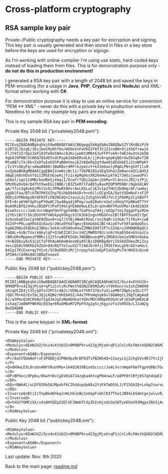 # Cross-platform cryptography

## RSA sample key pair

Private-/Public cryptography needs a key pair for encryption and signing. This key pair is usually generated and then stored in files or a key store before the keys are used for encryption or signign.

As I'm working with online-compiler I'm using use static, hard-coded keys instead of loading them from files. This is for demonstration purpose only - **do not do this in production environment!**

I generated a RSA key pair with a length of 2048 bit and saved the keys in PEM-encoding (for a usage in **Java**, **PHP**, **CryptoJs** and **NodeJs**) and XML-format when working with **C#**.

For demonstration purpose it is okay to use an online service for conversion "PEM <-> XML" - never do this with a private key in production environment. Needless to write: my example key pairs are exchangeble.

This is my sample RSA key pair in **PEM encoding**:

Private Key 2048 bit ("privatekey2048.pem"):

```plaintext
-----BEGIN PRIVATE KEY-----
MIIEvgIBADANBgkqhkiG9w0BAQEFAASCBKgwggSkAgEAAoIBAQDwSZYlRn86zPi9
e1RTZL7QzgE/36zjbeCMyOhf6o/WIKeVxFwVbG2FAY3YJZIxnBH+9j1XS6f+ewjG
FlJY4f2IrOpS1kPiO3fmOo5N4nc8JKvjwmKtUM0t63uFFPfs69+7mKJ4w3tk2mSN
4gb8J9P9BCXtH6Q78SdOYvdCMspA1X8eERsdLb/jjHs8+gepKqQ6+XwZbSq0vf2B
MtaAB7zTX/Dk+ZxDfwIobShPaB0mYmojE2YAQeRq1gYdwwO1dEGk6E5J2toWPpKY
/IcSYsGKyFqrsmbw0880r1BwRDer4RFrkzp4zvY+kX3eDanlyMqDLPN+ghXT1lv8
snZpbaBDAgMBAAECggEBAIVxmHzjBc11/73bPB2EGaSEg5UhdzZm0wncmZCLB453
XBqEjk8nhDsVfdzIIMSEVEowHijYz1c4pMq9osXR26eHwCp47AI73H5zjowadPVl
uEAot/xgn1IdMN/boURmSj44qiI/DcwYrTdOi2qGA+jD4PwrUl4nsxiJRZ/x7PjL
hMzRbvDxQ4/Q4ThYXwoEGiIBBK/iB3Z5eR7lFa8E5yAaxM2QP9PENBr/OqkGXLWV
qA/YTxs3gAvkUjMhlScOi7PMwRX9HsrAeLKbLuC1KJv1p2THUtZbOHqrAF/uwHaj
ygUblFaa/BTckTN7PKSVIhp7OihbD04bSRrh+nOilcECgYEA/8atV5DmNxFrxF1P
ODDjdJPNb9pzNrDF03TiFBZWS4Q+2JazyLGjZzhg5Vv9RJ7VcIjPAbMy2Cy5BUff
EFE+8ryKVWfdpPxpPYOwHCJSw4Bqqdj0Pmp/xw928ebrnUoCzdkUqYYpRWx0T7YV
RoA9RiBfQiVHhuJBSDPYJPoP34kCgYEA8H9wLE5L8raUn4NYYRuUVMa+1k4Q1N3X
Bixm5cccc/Ja4LVvrnWqmFOmfFgpVd8BcTGaPSsqfA4j/oEQp7tmjZqggVFqiM2m
J2YEv18cY/5kiDUVYR7VWSkpqVOkgiX3lK3UkIngnVMGGFnoIBlfBFF9uo02rZpC
5o5zebaDImsCgYAE9d5wv0+nq7/STBj4NwKCRUeLrsnjOqRriG3GA/TifAsX+jw8
XS2VF+PRLuqHhSkQiKazGr2Wsa9Y6d7qmxjEbmGkbGJBC+AioEYvFX9TaU8oQhvi
hgA6ZRNid58EKuZJBbe/3ek4/nR3A0oAVwZZMNGIH972P7cSZmb/uJXMOQKBgQCs
FaQAL+4sN/TUxrkAkylqF+QJmEZ26l2nrzHZjMWROYNJcsn8/XkaEhD4vGSnazCu
/B0vU6nMppmezF9Mhc112YSrw8QFK5GOc3NGNBoueqMYy1MG8Xcbm1aSMKVv8xba
rh+BZQbxy6x61CpCfaT9hAoA6HaNdeoU6y05lBz1DQKBgAbYiIk56QZHeoZKiZxy
4eicQS0sVKKRb24ZUd+04cNSTfeIuuXZrYJ48Jbr0fzjIM3EfHvLgh9rAZ+aHe/L
84Ig17KiExe+qyYHjut/SC0wODDtzM/jtrpqyYa5JoEpPIaUSgPuTH/WhO3cDsx6
3PIW4/CddNs8mCSBOqTnoaxh
-----END PRIVATE KEY-----
```


Public Key 2048 bit ("publickey2048.pem"):

```plaintext
-----BEGIN PUBLIC KEY-----
MIIBIjANBgkqhkiG9w0BAQEFAAOCAQ8AMIIBCgKCAQEA8EmWJUZ/Osz4vXtUU2S+
0M4BP9+s423gjMjoX+qP1iCnlcRcFWxthQGN2CWSMZwR/vY9V0un/nsIxhZSWOH9
iKzqUtZD4jt35jqOTeJ3PCSr48JirVDNLet7hRT37Ovfu5iieMN7ZNpkjeIG/CfT
/QQl7R+kO/EnTmL3QjLKQNV/HhEbHS2/44x7PPoHqSqkOvl8GW0qtL39gTLWgAe8
01/w5PmcQ38CKG0oT2gdJmJqIxNmAEHkatYGHcMDtXRBpOhOSdraFj6SmPyHEmLB
ishaq7Jm8NPPNK9QcEQ3q+ERa5M6eM72PpF93g2p5cjKgyzzfoIV09Zb/LJ2aW2g
QwIDAQAB
-----END PUBLIC KEY-----
```

This is the same keypair in **XML-format**:

Private Key 2048 bit ("privatekey2048.xml"):

```plaintext
<RSAKeyValue>
<Modulus>8EmWJUZ/Osz4vXtUU2S+0M4BP9+s423gjMjoX+qP1iCnlcRcFWxthQGN2CWSMZwR/vY9V0un/nsIxhZSWOH9iKzqUtZD4jt35jqOTeJ3PCSr48JirVDNLet7hRT37Ovfu5iieMN7ZNpkjeIG/CfT/QQl7R+kO/EnTmL3QjLKQNV/HhEbHS2/44x7PPoHqSqkOvl8GW0qtL39gTLWgAe801/w5PmcQ38CKG0oT2gdJmJqIxNmAEHkatYGHcMDtXRBpOhOSdraFj6SmPyHEmLBishaq7Jm8NPPNK9QcEQ3q+ERa5M6eM72PpF93g2p5cjKgyzzfoIV09Zb/LJ2aW2gQw==</Modulus>
<Exponent>AQAB</Exponent>
<P>/8atV5DmNxFrxF1PODDjdJPNb9pzNrDF03TiFBZWS4Q+2JazyLGjZzhg5Vv9RJ7VcIjPAbMy2Cy5BUffEFE+8ryKVWfdpPxpPYOwHCJSw4Bqqdj0Pmp/xw928ebrnUoCzdkUqYYpRWx0T7YVRoA9RiBfQiVHhuJBSDPYJPoP34k=</P>
<Q>8H9wLE5L8raUn4NYYRuUVMa+1k4Q1N3XBixm5cccc/Ja4LVvrnWqmFOmfFgpVd8BcTGaPSsqfA4j/oEQp7tmjZqggVFqiM2mJ2YEv18cY/5kiDUVYR7VWSkpqVOkgiX3lK3UkIngnVMGGFnoIBlfBFF9uo02rZpC5o5zebaDIms=</Q>
<DP>BPXecL9Pp6u/0kwY+DcCgkVHi67J4zqka4htxgP04nwLF/o8PF0tlRfj0S7qh4UpEIimsxq9lrGvWOne6psYxG5hpGxiQQvgIqBGLxV/U2lPKEIb4oYAOmUTYnefBCrmSQW3v93pOP50dwNKAFcGWTDRiB/e9j+3EmZm/7iVzDk=</DP>
<DQ>rBWkAC/uLDf01Ma5AJMpahfkCZhGdupdp68x2YzFkTmDSXLJ/P15GhIQ+Lxkp2swrvwdL1OpzKaZnsxfTIXNddmEq8PEBSuRjnNzRjQaLnqjGMtTBvF3G5tWkjClb/MW2q4fgWUG8cusetQqQn2k/YQKAOh2jXXqFOstOZQc9Q0=</DQ>
<InverseQ>BtiIiTnpBkd6hkqJnHLh6JxBLSxUopFvbhlR37Thw1JN94i65dmtgnjwluvR/OMgzcR8e8uCH2sBn5od78vzgiDXsqITF76rJgeO639ILTA4MO3Mz+O2umrJhrkmgSk8hpRKA+5Mf9aE7dwOzHrc8hbj8J102zyYJIE6pOehrGE=</InverseQ>
<D>hXGYfOMFzXX/vds8HYQZpISDlSF3NmbTCdyZkIsHjndcGoSOTyeEOxV93MggxIRUSjAeKNjPVzikyr2ixdHbp4fAKnjsAjvcfnOOjBp09WW4QCi3/GCfUh0w39uhRGZKPjiqIj8NzBitN06LaoYD6MPg/CtSXiezGIlFn/Hs+MuEzNFu8PFDj9DhOFhfCgQaIgEEr+IHdnl5HuUVrwTnIBrEzZA/08Q0Gv86qQZctZWoD9hPGzeAC+RSMyGVJw6Ls8zBFf0eysB4spsu4LUom/WnZMdS1ls4eqsAX+7AdqPKBRuUVpr8FNyRM3s8pJUiGns6KFsPThtJGuH6c6KVwQ==</D>
</RSAKeyValue>
```

Public Key 2048 bit ("publickey2048.xml"):

```plaintext
<RSAKeyValue>
<Modulus>8EmWJUZ/Osz4vXtUU2S+0M4BP9+s423gjMjoX+qP1iCnlcRcFWxthQGN2CWSMZwR/vY9V0un/nsIxhZSWOH9iKzqUtZD4jt35jqOTeJ3PCSr48JirVDNLet7hRT37Ovfu5iieMN7ZNpkjeIG/CfT/QQl7R+kO/EnTmL3QjLKQNV/HhEbHS2/44x7PPoHqSqkOvl8GW0qtL39gTLWgAe801/w5PmcQ38CKG0oT2gdJmJqIxNmAEHkatYGHcMDtXRBpOhOSdraFj6SmPyHEmLBishaq7Jm8NPPNK9QcEQ3q+ERa5M6eM72PpF93g2p5cjKgyzzfoIV09Zb/LJ2aW2gQw==</Modulus>
<Exponent>AQAB</Exponent>
</RSAKeyValue>
```

Last update: Nov. 9th 2020

Back to the main page: [readme.md](readme.md)